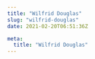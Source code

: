 ```yaml
---
title: "Wilfrid Douglas"
slug: "wilfrid-douglas"
date: 2021-02-20T06:51:36Z

meta:
  title: "Wilfrid Douglas"
---
```


